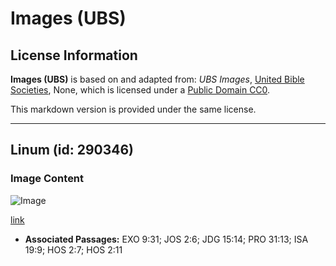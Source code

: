 # Images (UBS)

## License Information

**Images (UBS)** is based on and adapted from: _UBS Images_, [United Bible Societies](https://unitedbiblesocieties.org/), None, which is licensed under a [Public Domain CC0](https://creativecommons.org/public-domain/cc0/).

This markdown version is provided under the same license.



--------------------------------

## Linum (id: 290346)

### Image Content

![Image](https://cdn.aquifer.bible/aquifer-content/resources/Media/WEB-0230_flax.jpg)

[link](https://cdn.aquifer.bible/aquifer-content/resources/Media/WEB-0230_flax.jpg)

* **Associated Passages:** EXO 9:31; JOS 2:6; JDG 15:14; PRO 31:13; ISA 19:9; HOS 2:7; HOS 2:11

